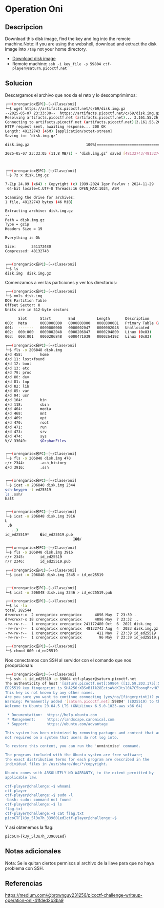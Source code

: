 # Operation Oni

## Descripcion
Download this disk image, find the key and log into the remote machine.Note: if you are using the webshell, download and extract the disk image into `/tmp` not your home directory.

- [Download disk image](https://artifacts.picoctf.net/c/69/disk.img.gz)
- Remote machine: `ssh -i key_file -p 59804 ctf-player@saturn.picoctf.net`
## Solucion
Descargamos el archivo que nos da el reto y lo descomprimimos:
```sh
┌──(xrengariox㉿PC)-[~/Clase/oni]
└─$ wget https://artifacts.picoctf.net/c/69/disk.img.gz      
--2025-05-07 23:33:00--  https://artifacts.picoctf.net/c/69/disk.img.gz
Resolving artifacts.picoctf.net (artifacts.picoctf.net)... 3.161.55.26, 3.161.55.61, 3.161.55.100, ...
Connecting to artifacts.picoctf.net (artifacts.picoctf.net)|3.161.55.26|:443... connected.
HTTP request sent, awaiting response... 200 OK
Length: 48132743 (46M) [application/octet-stream]
Saving to: ‘disk.img.gz’

disk.img.gz                          100%[===================================================================>]  45.90M  11.7MB/s    in 3.9s    

2025-05-07 23:33:05 (11.8 MB/s) - ‘disk.img.gz’ saved [48132743/48132743]



┌──(xrengariox㉿PC)-[~/Clase/oni]
└─$ 7z x disk.img.gz                                   

7-Zip 24.09 (x64) : Copyright (c) 1999-2024 Igor Pavlov : 2024-11-29
 64-bit locale=C.UTF-8 Threads:16 OPEN_MAX:1024, ASM

Scanning the drive for archives:
1 file, 48132743 bytes (46 MiB)

Extracting archive: disk.img.gz
--
Path = disk.img.gz
Type = gzip
Headers Size = 19

Everything is Ok

Size:       241172480
Compressed: 48132743


┌──(xrengariox㉿PC)-[~/Clase/oni]
└─$ ls
disk.img  disk.img.gz

```

Comenzamos a ver las particiones y ver los directorios:
```sh
┌──(xrengariox㉿PC)-[~/Clase/oni]
└─$ mmls disk.img
DOS Partition Table
Offset Sector: 0
Units are in 512-byte sectors

      Slot      Start        End          Length       Description
000:  Meta      0000000000   0000000000   0000000001   Primary Table (#0)
001:  -------   0000000000   0000002047   0000002048   Unallocated
002:  000:000   0000002048   0000206847   0000204800   Linux (0x83)
003:  000:001   0000206848   0000471039   0000264192   Linux (0x83)

┌──(xrengariox㉿PC)-[~/Clase/oni]
└─$ fls -o 206848 disk.img 
d/d 458:        home
d/d 11: lost+found
d/d 12: boot
d/d 13: etc
d/d 79: proc
d/d 80: dev
d/d 81: tmp
d/d 82: lib
d/d 85: var
d/d 94: usr
d/d 104:        bin
d/d 118:        sbin
d/d 464:        media
d/d 468:        mnt
d/d 469:        opt
d/d 470:        root
d/d 471:        run
d/d 473:        srv
d/d 474:        sys
V/V 33049:      $OrphanFiles


┌──(xrengariox㉿PC)-[~/Clase/oni]
└─$ fls -o 206848 disk.img 470
r/r 2344:       .ash_history
d/d 3916:       .ssh


┌──(xrengariox㉿PC)-[~/Clase/oni]
└─$ icat -o 206848 disk.img 2344      
ssh-keygen -t ed25519
ls .ssh/
halt


┌──(xrengariox㉿PC)-[~/Clase/oni]
└─$ icat -o 206848 disk.img 3916 
L
 .�
   ..)
id_ed25519*     �id_ed25519.pub
                               ޻��/                               

┌──(xrengariox㉿PC)-[~/Clase/oni]
└─$ fls -o 206848 disk.img 3916
r/r 2345:       id_ed25519
r/r 2346:       id_ed25519.pub

┌──(xrengariox㉿PC)-[~/Clase/oni]
└─$ icat -o 206848 disk.img 2345 > id_ed25519


┌──(xrengariox㉿PC)-[~/Clase/oni]
└─$ icat -o 206848 disk.img 2346 > id_ed25519.pub

┌──(xrengariox㉿PC)-[~/Clase/oni]
└─$ ls -la
total 282544
drwxrwxr-x  2 xrengariox xrengariox      4096 May  7 23:39 .
drwxrwxr-x 18 xrengariox xrengariox      4096 May  7 23:32 ..
-rw-rw-r--  1 xrengariox xrengariox 241172480 Oct  6  2021 disk.img
-rw-rw-r--  1 xrengariox xrengariox  48132743 Aug  4  2023 disk.img.gz
-rw-rw-r--  1 xrengariox xrengariox       411 May  7 23:39 id_ed25519
-rw-rw-r--  1 xrengariox xrengariox        96 May  7 23:39 id_ed25519.pub

┌──(xrengariox㉿PC)-[~/Clase/oni]
└─$ chmod 600 id_ed25519

```



Nos conectamos con SSH al servidor con el comando que nos prooprcionan:
```sh
┌──(xrengariox㉿PC)-[~/Clase/oni]
└─$ ssh -i id_ed25519 -p 59804 ctf-player@saturn.picoctf.net 
The authenticity of host '[saturn.picoctf.net]:59804 ([13.59.203.175]:59804)' can't be established.
ED25519 key fingerprint is SHA256:XBSvB1lk28EctsAVdKJtsl0A7C5bonqPrvHCYH8aEy4.
This key is not known by any other names.
Are you sure you want to continue connecting (yes/no/[fingerprint])? yes
Warning: Permanently added '[saturn.picoctf.net]:59804' (ED25519) to the list of known hosts.
Welcome to Ubuntu 20.04.5 LTS (GNU/Linux 6.5.0-1023-aws x86_64)

 * Documentation:  https://help.ubuntu.com
 * Management:     https://landscape.canonical.com
 * Support:        https://ubuntu.com/advantage

This system has been minimized by removing packages and content that are
not required on a system that users do not log into.

To restore this content, you can run the 'unminimize' command.

The programs included with the Ubuntu system are free software;
the exact distribution terms for each program are described in the
individual files in /usr/share/doc/*/copyright.

Ubuntu comes with ABSOLUTELY NO WARRANTY, to the extent permitted by
applicable law.

ctf-player@challenge:~$ whoami
ctf-player
ctf-player@challenge:~$ sudo -l
-bash: sudo: command not found
ctf-player@challenge:~$ ls
flag.txt
ctf-player@challenge:~$ cat flag.txt 
picoCTF{k3y_5l3u7h_339601ed}ctf-player@challenge:~$
```

Y asi obtenemos la flag:
```flag
picoCTF{k3y_5l3u7h_339601ed}
```

## Notas adicionales
Nota: Se le quitan ciertos permisos al archivo de la llave para que no haya problema con SSH.
## Referencias
https://medium.com/@brownguy231256/picoctf-challenge-writeup-operation-oni-41fded2b3ba9
